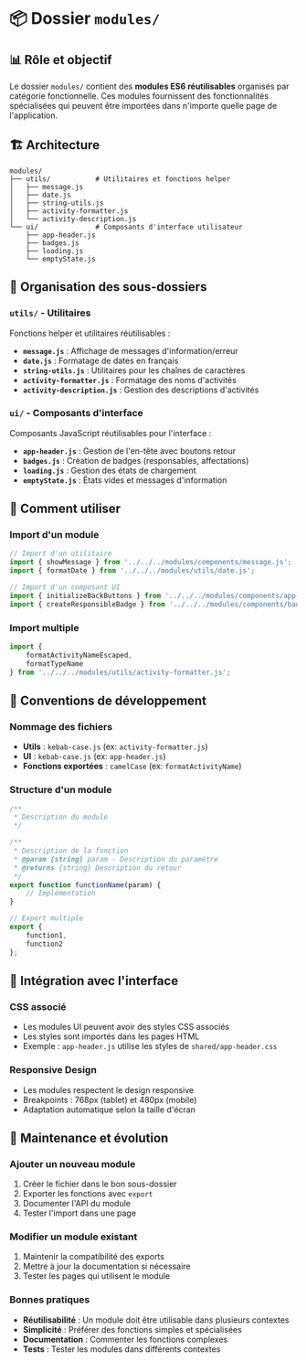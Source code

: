 # 📦 Dossier `modules/`

## 📊 Rôle et objectif

Le dossier `modules/` contient des **modules ES6 réutilisables** organisés par catégorie fonctionnelle. Ces modules fournissent des fonctionnalités spécialisées qui peuvent être importées dans n'importe quelle page de l'application.

## 🏗️ Architecture

```
modules/
├── utils/           # Utilitaires et fonctions helper
│   ├── message.js
│   ├── date.js
│   ├── string-utils.js
│   ├── activity-formatter.js
│   └── activity-description.js
└── ui/              # Composants d'interface utilisateur
    ├── app-header.js
    ├── badges.js
    ├── loading.js
    └── emptyState.js
```

## 📁 Organisation des sous-dossiers

### `utils/` - Utilitaires
Fonctions helper et utilitaires réutilisables :

- **`message.js`** : Affichage de messages d'information/erreur
- **`date.js`** : Formatage de dates en français
- **`string-utils.js`** : Utilitaires pour les chaînes de caractères
- **`activity-formatter.js`** : Formatage des noms d'activités
- **`activity-description.js`** : Gestion des descriptions d'activités

### `ui/` - Composants d'interface
Composants JavaScript réutilisables pour l'interface :

- **`app-header.js`** : Gestion de l'en-tête avec boutons retour
- **`badges.js`** : Création de badges (responsables, affectations)
- **`loading.js`** : Gestion des états de chargement
- **`emptyState.js`** : États vides et messages d'information

## 🔗 Comment utiliser

### Import d'un module
```javascript
// Import d'un utilitaire
import { showMessage } from '../../../modules/components/message.js';
import { formatDate } from '../../../modules/utils/date.js';

// Import d'un composant UI
import { initializeBackButtons } from '../../../modules/components/app-header.js';
import { createResponsibleBadge } from '../../../modules/components/badges.js';
```

### Import multiple
```javascript
import { 
    formatActivityNameEscaped, 
    formatTypeName 
} from '../../../modules/utils/activity-formatter.js';
```

## 📝 Conventions de développement

### Nommage des fichiers
- **Utils** : `kebab-case.js` (ex: `activity-formatter.js`)
- **UI** : `kebab-case.js` (ex: `app-header.js`)
- **Fonctions exportées** : `camelCase` (ex: `formatActivityName`)

### Structure d'un module
```javascript
/**
 * Description du module
 */

/**
 * Description de la fonction
 * @param {string} param - Description du paramètre
 * @returns {string} Description du retour
 */
export function functionName(param) {
    // Implémentation
}

// Export multiple
export {
    function1,
    function2
};
```

## 🎨 Intégration avec l'interface

### CSS associé
- Les modules UI peuvent avoir des styles CSS associés
- Les styles sont importés dans les pages HTML
- Exemple : `app-header.js` utilise les styles de `shared/app-header.css`

### Responsive Design
- Les modules respectent le design responsive
- Breakpoints : 768px (tablet) et 480px (mobile)
- Adaptation automatique selon la taille d'écran

## 🔄 Maintenance et évolution

### Ajouter un nouveau module
1. Créer le fichier dans le bon sous-dossier
2. Exporter les fonctions avec `export`
3. Documenter l'API du module
4. Tester l'import dans une page

### Modifier un module existant
1. Maintenir la compatibilité des exports
2. Mettre à jour la documentation si nécessaire
3. Tester les pages qui utilisent le module

### Bonnes pratiques
- **Réutilisabilité** : Un module doit être utilisable dans plusieurs contextes
- **Simplicité** : Préférer des fonctions simples et spécialisées
- **Documentation** : Commenter les fonctions complexes
- **Tests** : Tester les modules dans différents contextes 